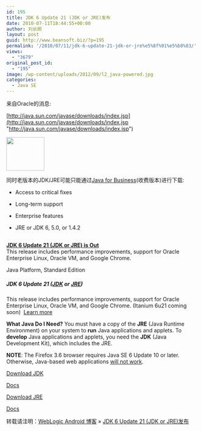 ```yaml
---
id: 195
title: JDK 6 Update 21 (JDK or JRE)发布
date: 2010-07-11T18:44:55+00:00
author: 刘长炯
layout: post
guid: http://www.beansoft.biz/?p=195
permalink: '/2010/07/11/jdk-6-update-21-jdk-or-jre%e5%8f%91%e5%b8%83/'
views:
  - "3679"
original_post_id:
  - "195"
image: /wp-content/uploads/2012/09/l2_java-powered.jpg
categories:
  - Java SE
---
```

来自Oracle的消息:

[http://java.sun.com/javase/downloads/index.jsp](http://java.sun.com/javase/downloads/index.jsp "http://java.sun.com/javase/downloads/index.jsp")

[<img border="0" alt="" src="http://www.sun.com/images/l2/l2_java-powered.jpg" width="100" height="88" />](http://java.sun.com/javase/downloads/index.jsp)

同时老版本的JDK/JRE可能只能通过[Java for Business](http://www.sun.com/software/javaforbusiness/getit_download.jsp)(收费版本)进行下载:

  * Access to critical fixes 
  * Long-term support 
  * Enterprise features 
  * JRE or JDK 6, 5.0, or 1.4.2 

    <img border="0" alt="" src="http://java.sun.com/im/a.gif" width="10" height="1" />  
**[JDK 6 Update 21 (JDK or JRE) is Out](http://java.sun.com/javase/downloads/index.jsp)**   
This release includes performance improvements, support for Oracle Enterprise Linux, Oracle VM, and Google Chrome. 

Java Platform, Standard Edition

##### JDK 6 Update 21 ([JDK](http://java.sun.com/javase/downloads/index.jsp#need) or [JRE](http://java.sun.com/javase/downloads/index.jsp#need))

This release includes performance improvements, support for Oracle Enterprise Linux, Oracle VM, and Google Chrome. (Itanium 6u21 coming soon)&#160; [Learn more](http://java.sun.com/javase/6/webnotes/6u21.html) 

**What Java Do I Need?** You must have a copy of the **JRE** (Java Runtime Environment) on your system to **run** Java applications and applets. To **develop** Java applications and applets, you need the **JDK** (Java Development Kit), which includes the JRE.

**NOTE**: The Firefox 3.6 browser requires Java SE 6 Update 10 or later. Otherwise, Java-based web applications [will not work](http://www.java.com/en/download/faq/firefox_newplugin.xml).

[Download JDK](http://java.sun.com/javase/downloads/widget/jdk6.jsp)

[Docs](http://java.sun.com/javase/downloads/index.jsp#docs)

[Download JRE](https://cds.sun.com/is-bin/INTERSHOP.enfinity/WFS/CDS-CDS_Developer-Site/en_US/-/USD/ViewProductDetail-Start?ProductRef=jre-6u21-oth-JPR@CDS-CDS_Developer)

[Docs](http://java.sun.com/javase/downloads/index.jsp#docs)

转载请注明：[WebLogic Android 博客](http://www.beansoft.biz) &raquo; [JDK 6 Update 21 (JDK or JRE)发布](http://www.beansoft.biz/2010/07/11/jdk-6-update-21-jdk-or-jre%e5%8f%91%e5%b8%83/)